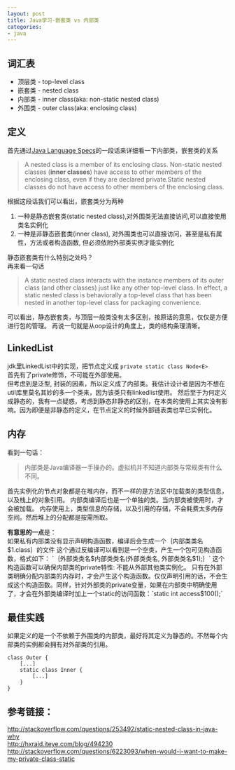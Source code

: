 ```yaml
---
layout: post
title: Java学习-嵌套类 vs 内部类
categories:
- java
---
```


## 词汇表
* 顶层类 - top-level class
* 嵌套类 - nested class
* 内部类 - inner class(aka: non-static nested class)
* 外围类 - outer class(aka: enclosing class)

## 定义
首先通过[Java Language Specs](http://docs.oracle.com/javase/specs/)的一段话来详细看一下内部类，嵌套类的关系  
> A nested class is a member of its enclosing class. Non-static nested classes (**inner classes**) have access to other members of the enclosing class, even if they are declared private.Static nested classes do not have access to other members of the enclosing class.

根据这段话我们可以看出，嵌套类分为两种   
1. 一种是静态嵌套类(static nested class),对外围类无法直接访问,可以直接使用类名实例化
2. 一种是非静态嵌套类(inner class), 对外围类也可以直接访问，甚至是私有属性，方法或者构造函数, 但必须依附外部类实例才能实例化

静态嵌套类有什么特别之处吗？  
再来看一句话

> A static nested class interacts with the instance members of its outer class (and other classes) just like any other top-level class. In effect, a static nested class is behaviorally a top-level class that has been nested in another top-level class for packaging convenience.  

可以看出，静态嵌套类，与顶层一般类没有太多区别，按原话的意思，仅仅是方便进行包的管理。
再说一句就是从oop设计的角度上，类的结构条理清晰。  

## LinkedList
jdk里LinkedList中的实现，把节点定义成
`private static class Node<E>`  
首先有了private修饰，不可能在外部使用。  
但考虑到是泛型, 封装的因素，所以定义成了内部类。我估计设计者是因为不想在util库里莫名其妙的多一个类来，因为该类只有linkedlist使用。
然后至于为何定义成静态的，我有一点疑惑，考虑到静态非静态的区别，在本类的使用上其实没有影响。因为即便是非静态的定义，在节点定义的时候外部链表类也早已实例化。

## 内存
看到一句话：
> 内部类是Java编译器一手操办的。虚拟机并不知道内部类与常规类有什么不同。

首先实例化的节点对象都是在堆内存，而不一样的是方法区中加载类的类型信息，以及栈上的对象引用。
内部类编译后也是一个单独的类。当内部类被使用时，才会被加载。
内存使用上，类型信息的存储，以及引用的存储，不会耗费太多内存空间。然后堆上的分配都是按需所取。

**有意思的一点**是：  
如果私有内部类没有显示声明构造函数，编译后会生成一个｛内部类类名$1.class｝的文件  
这个通过反编译可以看到是一个空类，产生一个包可见构造函数，格式如下：  
`｛外部类类名$内部类类名(外部类类名, 外部类类名$1);｝`   
这个构造函数可以确保内部类的private特性: 不能从外部其他类实例化。    
只有在外部类明确分配内部类的内存时，才会产生这个构造函数。仅仅声明引用的话，不会生成这个构造函数。同样，针对外部类的private变量，如果在内部类中明确使用了，才会在外部类编译时加上一个static的访问函数：`static int access$100();`  

## 最佳实践
如果定义的是一个不依赖于外围类的内部类，最好将其定义为静态的。不然每个内部类的实例都会拥有对外部类的引用。
```
class Outer {
    [...]
    static class Inner {
        [...]
    }
}
```

## 参考链接：  
<http://stackoverflow.com/questions/253492/static-nested-class-in-java-why>  
<http://hxraid.iteye.com/blog/494230>  
<http://stackoverflow.com/questions/6223093/when-would-i-want-to-make-my-private-class-static>